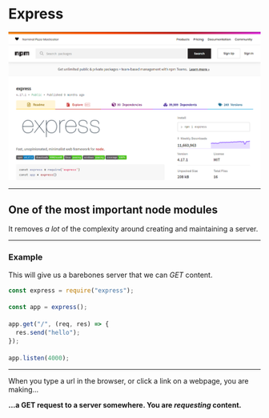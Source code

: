 # Express

<img src='./assets/express.png' />

---

## One of the most important node modules

It removes _a lot_ of the complexity around creating and maintaining a server.

---

### Example

This will give us a barebones server that we can _GET_ content.

```js
const express = require("express");

const app = express();

app.get("/", (req, res) => {
  res.send("hello");
});

app.listen(4000);
```

---

When you type a url in the browser, or click a link on a webpage, you are making...

**...a GET request to a server somewhere. You are _requesting_ content.**
